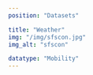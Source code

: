 ```yaml
---
position: "Datasets"

title: "Weather"
img: "/img/sfscon.jpg"
img_alt: "sfscon"

datatype: "Mobility"
---
```


